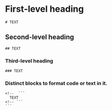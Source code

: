 # First-level heading
```
# TEXT
```

## Second-level heading
```
## TEXT
```

### Third-level heading
```
### TEXT
```

###  Distinct blocks to format code or text in it.
```
<!--  ```
  TEXT
<!-- ´´´
´´´ 
